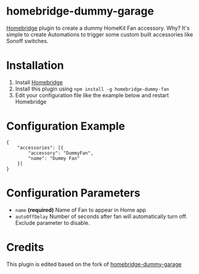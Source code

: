 # homebridge-dummy-garage
[Homebridge](https://github.com/nfarina/homebridge) plugin to create a dummy HomeKit Fan accessory. Why? It's simple to create Automations to trigger some custom built accessories like Sonoff switches.

# Installation
1. Install [Homebridge](https://github.com/nfarina/homebridge#installation)
2. Install this plugin using `npm install -g homebridge-dummy-fan`
3. Edit your configuration file like the example below and restart Homebridge

# Configuration Example
```
{
	"accessories": [{
		"accessory": "DummyFan",
		"name": "Dummy Fan"
	}]
}
```

# Configuration Parameters 

* ```name``` __(required)__ Name of Fan to appear in Home app
* ```autoOffDelay``` Number of seconds after fan will automatically turn off. Exclude parameter to disable.

# Credits

This plugin is edited based on the fork of [homebridge-dummy-garage](https://github.com/rasod/homebridge-dummy-garage)
